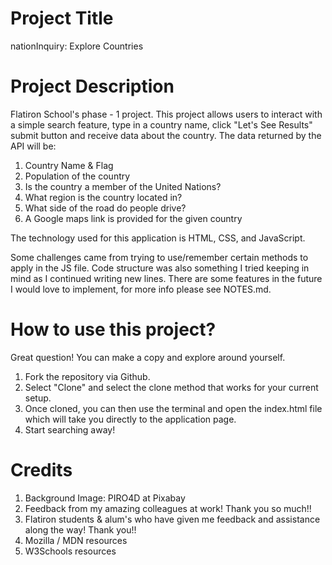 # Project Title
nationInquiry: Explore Countries


# Project Description
Flatiron School's phase - 1 project. This project allows users to interact with a simple search feature, type in a country name, click "Let's See Results" submit button and receive data about the country. The data returned by the API will be:

1. Country Name & Flag
2. Population of the country
3. Is the country a member of the United Nations?
4. What region is the country located in?
5. What side of the road do people drive?
6. A Google maps link is provided for the given country


The technology used for this application is HTML, CSS, and JavaScript.

Some challenges came from trying to use/remember certain methods to apply in the JS file. Code structure was also something I tried keeping in mind as I continued writing new lines. There are some features in the future I would love to implement, for more info please see NOTES.md.



# How to use this project?

Great question! You can make a copy and explore around yourself. 

1. Fork the repository via Github.
2. Select "Clone" and select the clone method that works for your current setup. 
3. Once cloned, you can then use the terminal and open the index.html file which will take you directly to the application page.
4. Start searching away! 


# Credits

1. Background Image: PIRO4D at Pixabay
2. Feedback from my amazing colleagues at work! Thank you so much!!
3. Flatiron students & alum's who have given me feedback and assistance along the way! Thank you!!
4. Mozilla / MDN resources 
5. W3Schools resources




